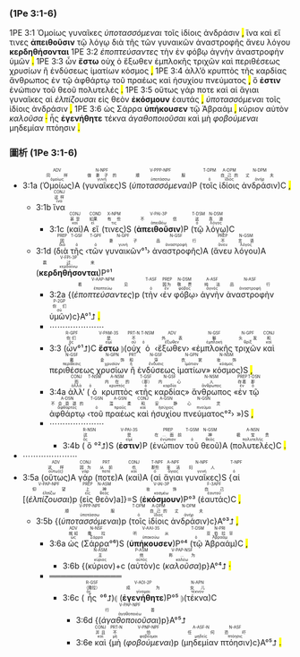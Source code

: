### (1Pe 3:1-6)

1PE 3:1 <span title="ADV&#10;同样&#10;ὁμοίως">Ὁμοίως</span> <span title="N-NPF&#10;做妻子的&#10;γυνή">γυναῖκες</span> <span title="V-PPP-NPF&#10;顺服&#10;ὑποτάσσω"><em>ὑποτασσόμεναι</em></span> <span title="T-DPM&#10;&#10;ὁ">τοῖς</span> <span title="A-DPM&#10;自己的&#10;ἴδιος">ἰδίοις</span> <span title="N-DPM&#10;丈夫&#10;ἀνήρ">ἀνδράσιν</span> <mark class="pm">,</mark> <span title="CONJ&#10;这样&#10;ἵνα">ἵνα</span> <span title="CONJ&#10;&#10;καί">καὶ</span> <span title="COND&#10;如果&#10;εἰ">εἴ</span> <span title="X-NPM&#10;有些&#10;τις">τινες</span> <span title="V-PAI-3P&#10;不信&#10;ἀπειθέω"><strong>ἀπειθοῦσιν</strong></span> <span title="T-DSM&#10;这&#10;ὁ">τῷ</span> <span title="N-DSM&#10;真道&#10;λόγος">λόγῳ</span> <span title="PREP&#10;因&#10;διά">διὰ</span> <span title="T-GSF&#10;&#10;ὁ">τῆς</span> <span title="T-GPF&#10;&#10;ὁ">τῶν</span> <span title="N-GPF&#10;妻子&#10;γυνή">γυναικῶν</span> <span title="N-GSF&#10;品行&#10;ἀναστροφή">ἀναστροφῆς</span> <span title="PREP&#10;不&#10;ἄνευ">ἄνευ</span> <span title="N-GSM&#10;言语&#10;λόγος">λόγου</span> <span title="V-FPI-3P&#10;赢过来&#10;κερδαίνω"><strong>κερδηθήσονται</strong></span> 1PE 3:2 <span title="V-AAP-NPM&#10;看见&#10;ἐποπτεύω"><em>ἐποπτεύσαντες</em></span> <span title="T-ASF&#10;&#10;ὁ">τὴν</span> <span title="PREP&#10;因为&#10;ἐν">ἐν</span> <span title="N-DSM&#10;敬畏&#10;φόβος">φόβῳ</span> <span title="A-ASF&#10;纯洁&#10;ἁγνός">ἁγνὴν</span> <span title="N-ASF&#10;品行&#10;ἀναστροφή">ἀναστροφὴν</span> <span title="P-2GP&#10;你们&#10;σύ">ὑμῶν</span> <mark class="pm">.</mark> 1PE 3:3 <span title="R-GPF&#10;你们&#10;ὅς">ὧν</span> <span title="V-PAM-3S&#10;是&#10;εἰμί"><strong>ἔστω</strong></span> <span title="PRT-N&#10;不&#10;οὐ">οὐχ</span> <span title="T-NSM&#10;&#10;ὁ">ὁ</span> <span title="ADV&#10;外表&#10;ἔξωθεν">ἔξωθεν</span> <span title="N-GSF&#10;鬈&#10;ἐμπλοκή">ἐμπλοκῆς</span> <span title="N-GPF&#10;头发&#10;θρίξ">τριχῶν</span> <span title="CONJ&#10;和&#10;καί">καὶ</span> <span title="N-GSF&#10;戴&#10;περίθεσις">περιθέσεως</span> <span title="N-GPN&#10;金饰&#10;χρυσίον">χρυσίων</span> <span title="PRT&#10;和&#10;ἤ">ἢ</span> <span title="N-GSF&#10;穿&#10;ἔνδυσις">ἐνδύσεως</span> <span title="N-GPN&#10;衣裳&#10;ἱμάτιον">ἱματίων</span> <span title="N-NSM&#10;妆饰&#10;κόσμος">κόσμος</span> <mark class="pm">,</mark> 1PE 3:4 <span title="CONJ&#10;而&#10;ἀλλά">ἀλλ’</span><span title="T-NSM&#10;&#10;ὁ">ὁ</span> <span title="A-NSM&#10;内在的&#10;κρυπτός">κρυπτὸς</span> <span title="T-GSF&#10;（那）&#10;ὁ">τῆς</span> <span title="N-GSF&#10;内心&#10;καρδία">καρδίας</span> <span title="N-NSM&#10;人&#10;ἄνθρωπος">ἄνθρωπος</span> <span title="PREP&#10;存着&#10;ἐν">ἐν</span> <span title="T-DSN&#10;那&#10;ὁ">τῷ</span> <span title="A-DSN&#10;不会衰退的&#10;ἄφθαρτος">ἀφθάρτῳ</span> <span title="T-GSN&#10;&#10;ὁ">τοῦ</span> <span title="A-GSN&#10;温柔&#10;πραΰς">πραέως</span> <span title="CONJ&#10;和&#10;καί">καὶ</span> <span title="A-GSN&#10;安静&#10;ἡσύχιος">ἡσυχίου</span> <span title="N-GSN&#10;心灵&#10;πνεῦμα">πνεύματος</span> <mark class="pm">,</mark> <span title="R-NSN&#10;这&#10;ὅς">ὅ</span> <span title="V-PAI-3S&#10;是&#10;εἰμί"><strong>ἐστιν</strong></span> <span title="PREP&#10;在...面前&#10;ἐνώπιον">ἐνώπιον</span> <span title="T-GSM&#10;&#10;ὁ">τοῦ</span> <span title="N-GSM&#10;神&#10;θεός">θεοῦ</span> <span title="A-NSN&#10;极宝贵&#10;πολυτελής">πολυτελές</span> <mark class="pm">.</mark> 1PE 3:5 <span title="ADV&#10;这样&#10;οὕτω(ς)">οὕτως</span> <span title="CONJ&#10;因为&#10;γάρ">γάρ</span> <span title="PRT&#10;从前&#10;ποτέ">ποτε</span> <span title="CONJ&#10;也&#10;καί">καὶ</span> <span title="T-NPF&#10;那些&#10;ὁ">αἱ</span> <span title="A-NPF&#10;圣洁&#10;ἅγιος">ἅγιαι</span> <span title="N-NPF&#10;妇人&#10;γυνή">γυναῖκες</span> <span title="T-NPF&#10;&#10;ὁ">αἱ</span> <span title="V-PAP-NPF&#10;仰望&#10;ἐλπίζω"><em>ἐλπίζουσαι</em></span> <span title="PREP&#10;上&#10;εἰς">εἰς</span> <span title="N-ASM&#10;神&#10;θεός">θεὸν</span> <span title="V-IAI-3P&#10;妆饰&#10;κοσμέω"><strong>ἐκόσμουν</strong></span> <span title="F-3APF&#10;自己&#10;ἑαυτοῦ">ἑαυτάς</span> <mark class="pm">,</mark> <span title="V-PPP-NPF&#10;顺服&#10;ὑποτάσσω"><em>ὑποτασσόμεναι</em></span> <span title="T-DPM&#10;&#10;ὁ">τοῖς</span> <span title="A-DPM&#10;自己的&#10;ἴδιος">ἰδίοις</span> <span title="N-DPM&#10;丈夫&#10;ἀνήρ">ἀνδράσιν</span> <mark class="pm">,</mark> 1PE 3:6 <span title="ADV&#10;就如&#10;ὡς">ὡς</span> <span title="N-NSF&#10;撒拉&#10;Σάρρα">Σάρρα</span> <span title="V-AAI-3S&#10;听从&#10;ὑπακούω"><strong>ὑπήκουσεν</strong></span> <span title="T-DSM&#10;&#10;ὁ">τῷ</span> <span title="N-PRI&#10;亚伯拉罕&#10;Ἀβραάμ">Ἀβραάμ</span> <mark class="pm">,</mark> <span title="N-ASM&#10;主&#10;κύριος">κύριον</span> <span title="P-ASM&#10;他&#10;αὐτός">αὐτὸν</span> <span title="V-PAP-NSF&#10;称...为&#10;καλέω"><em>καλοῦσα</em></span> <mark class="pm">·</mark> <span title="R-GSF&#10;（撒拉）&#10;ὅς">ἧς</span> <span title="V-AOI-2P&#10;成为&#10;γίνομαι"><strong>ἐγενήθητε</strong></span> <span title="N-APN&#10;女儿&#10;τέκνον">τέκνα</span> <span title="V-PAP-NPF&#10;行善&#10;ἀγαθοποιέω"><em>ἀγαθοποιοῦσαι</em></span> <span title="CONJ&#10;并且&#10;καί">καὶ</span> <span title="PRT-N&#10;不&#10;μή">μὴ</span> <span title="V-PNP-NPF&#10;怕&#10;φοβέομαι"><em>φοβούμεναι</em></span> <span title="A-ASF-N&#10;任何&#10;μηδείς">μηδεμίαν</span> <span title="N-ASF&#10;恐吓&#10;πτόησις">πτόησιν</span> <mark class="pm">.</mark> 

###  圖析 (1Pe 3:1-6)

- 3:1a (<RUBY><ruby><ruby>Ὁμοίως<rt>ὁμοίως</rt></ruby><rt>同样</rt></ruby><rt>ADV</rt></RUBY>)A (<RUBY><ruby><ruby>γυναῖκες<rt>γυνή</rt></ruby><rt>做妻子的</rt></ruby><rt>N-NPF</rt></RUBY>)S (<RUBY><ruby><ruby><em>ὑποτασσόμεναι</em><rt>ὑποτάσσω</rt></ruby><rt>顺服</rt></ruby><rt>V-PPP-NPF</rt></RUBY>)P (<RUBY><ruby><ruby>τοῖς<rt>ὁ</rt></ruby><rt></rt></ruby><rt>T-DPM</rt></RUBY> <RUBY><ruby><ruby>ἰδίοις<rt>ἴδιος</rt></ruby><rt>自己的</rt></ruby><rt>A-DPM</rt></RUBY> <RUBY><ruby><ruby>ἀνδράσιν<rt>ἀνήρ</rt></ruby><rt>丈夫</rt></ruby><rt>N-DPM</rt></RUBY>)C <mark class="pm">,</mark>
	- 3:1b <RUBY><ruby><ruby>ἵνα<rt>ἵνα</rt></ruby><rt>这样</rt></ruby><rt>CONJ</rt></RUBY> 
		- 3:1c (<RUBY><ruby><ruby>καὶ<rt>καί</rt></ruby><rt>甚至</rt></ruby><rt>CONJ</rt></RUBY>)A <RUBY><ruby><ruby>εἴ<rt>εἰ</rt></ruby><rt>如果</rt></ruby><rt>COND</rt></RUBY> (<RUBY><ruby><ruby>τινες<rt>τις</rt></ruby><rt>有些</rt></ruby><rt>X-NPM</rt></RUBY>)S (<RUBY><ruby><ruby><strong>ἀπειθοῦσιν</strong><rt>ἀπειθέω</rt></ruby><rt>不信</rt></ruby><rt>V-PAI-3P</rt></RUBY>)P (<RUBY><ruby><ruby>τῷ<rt>ὁ</rt></ruby><rt>这</rt></ruby><rt>T-DSM</rt></RUBY> <RUBY><ruby><ruby>λόγῳ<rt>λόγος</rt></ruby><rt>真道</rt></ruby><rt>N-DSM</rt></RUBY>)C 
	- 3:1d (<RUBY><ruby><ruby>διὰ<rt>διά</rt></ruby><rt>因</rt></ruby><rt>PREP</rt></RUBY> <RUBY><ruby><ruby>τῆς<rt>ὁ</rt></ruby><rt></rt></ruby><rt>T-GSF</rt></RUBY> ‹<RUBY><ruby><ruby>τῶν<rt>ὁ</rt></ruby><rt></rt></ruby><rt>T-GPF</rt></RUBY> <RUBY><ruby><ruby>γυναικῶν<rt>γυνή</rt></ruby><rt>妻子</rt></ruby><rt>N-GPF</rt></RUBY>°¹› <RUBY><ruby><ruby>ἀναστροφῆς<rt>ἀναστροφή</rt></ruby><rt>品行</rt></ruby><rt>N-GSF</rt></RUBY>)A (<RUBY><ruby><ruby>ἄνευ<rt>ἄνευ</rt></ruby><rt>不</rt></ruby><rt>PREP</rt></RUBY> <RUBY><ruby><ruby>λόγου<rt>λόγος</rt></ruby><rt>言语</rt></ruby><rt>N-GSM</rt></RUBY>)A (<RUBY><ruby><ruby><strong>κερδηθήσονται</strong><rt>κερδαίνω</rt></ruby><rt>赢过来</rt></ruby><rt>V-FPI-3P</rt></RUBY>)P°¹ 
		- 3:2a {(<RUBY><ruby><ruby><em>ἐποπτεύσαντες</em><rt>ἐποπτεύω</rt></ruby><rt>看见</rt></ruby><rt>V-AAP-NPM</rt></RUBY>)p (<RUBY><ruby><ruby>τὴν<rt>ὁ</rt></ruby><rt></rt></ruby><rt>T-ASF</rt></RUBY> ‹<RUBY><ruby><ruby>ἐν<rt>ἐν</rt></ruby><rt>因为</rt></ruby><rt>PREP</rt></RUBY> <RUBY><ruby><ruby>φόβῳ<rt>φόβος</rt></ruby><rt>敬畏</rt></ruby><rt>N-DSM</rt></RUBY>› <RUBY><ruby><ruby>ἁγνὴν<rt>ἁγνός</rt></ruby><rt>纯洁</rt></ruby><rt>A-ASF</rt></RUBY> <RUBY><ruby><ruby>ἀναστροφὴν<rt>ἀναστροφή</rt></ruby><rt>品行</rt></ruby><rt>N-ASF</rt></RUBY> <RUBY><ruby><ruby>ὑμῶν<rt>σύ</rt></ruby><rt>你们</rt></ruby><rt>P-2GP</rt></RUBY>)c}A°¹⮥ <mark class="pm">.</mark> 
		- ⋯⋯⋯⋯⋯⋯⋯
		- 3:3 (<RUBY><ruby><ruby>ὧν<rt>ὅς</rt></ruby><rt>你们</rt></ruby><rt>R-GPF</rt></RUBY>°¹⮥)C <RUBY><ruby><ruby><strong>ἔστω</strong><rt>εἰμί</rt></ruby><rt>是</rt></ruby><rt>V-PAM-3S</rt></RUBY> ⦈(<RUBY><ruby><ruby>οὐχ<rt>οὐ</rt></ruby><rt>不</rt></ruby><rt>PRT-N</rt></RUBY> <RUBY><ruby><ruby>ὁ<rt>ὁ</rt></ruby><rt></rt></ruby><rt>T-NSM</rt></RUBY> ‹<RUBY><ruby><ruby>ἔξωθεν<rt>ἔξωθεν</rt></ruby><rt>外表</rt></ruby><rt>ADV</rt></RUBY>› «<RUBY><ruby><ruby>ἐμπλοκῆς<rt>ἐμπλοκή</rt></ruby><rt>鬈</rt></ruby><rt>N-GSF</rt></RUBY> <RUBY><ruby><ruby>τριχῶν<rt>θρίξ</rt></ruby><rt>头发</rt></ruby><rt>N-GPF</rt></RUBY> <RUBY><ruby><ruby>καὶ<rt>καί</rt></ruby><rt>和</rt></ruby><rt>CONJ</rt></RUBY> <RUBY><ruby><ruby>περιθέσεως<rt>περίθεσις</rt></ruby><rt>戴</rt></ruby><rt>N-GSF</rt></RUBY> <RUBY><ruby><ruby>χρυσίων<rt>χρυσίον</rt></ruby><rt>金饰</rt></ruby><rt>N-GPN</rt></RUBY> <RUBY><ruby><ruby>ἢ<rt>ἤ</rt></ruby><rt>和</rt></ruby><rt>PRT</rt></RUBY> <RUBY><ruby><ruby>ἐνδύσεως<rt>ἔνδυσις</rt></ruby><rt>穿</rt></ruby><rt>N-GSF</rt></RUBY> <RUBY><ruby><ruby>ἱματίων<rt>ἱμάτιον</rt></ruby><rt>衣裳</rt></ruby><rt>N-GPN</rt></RUBY>» <RUBY><ruby><ruby>κόσμος<rt>κόσμος</rt></ruby><rt>妆饰</rt></ruby><rt>N-NSM</rt></RUBY>)S <mark class="pm">,</mark> 
		- 3:4a <RUBY><ruby><ruby>ἀλλ’<rt>ἀλλά</rt></ruby><rt>而</rt></ruby><rt>CONJ</rt></RUBY> (<RUBY><ruby><ruby>ὁ<rt>ὁ</rt></ruby><rt></rt></ruby><rt>T-NSM</rt></RUBY> <RUBY><ruby><ruby>κρυπτὸς<rt>κρυπτός</rt></ruby><rt>内在的</rt></ruby><rt>A-NSM</rt></RUBY> «<RUBY><ruby><ruby>τῆς<rt>ὁ</rt></ruby><rt>（那）</rt></ruby><rt>T-GSF</rt></RUBY> <RUBY><ruby><ruby>καρδίας<rt>καρδία</rt></ruby><rt>内心</rt></ruby><rt>N-GSF</rt></RUBY>» <RUBY><ruby><ruby>ἄνθρωπος<rt>ἄνθρωπος</rt></ruby><rt>人</rt></ruby><rt>N-NSM</rt></RUBY> «<RUBY><ruby><ruby>ἐν<rt>ἐν</rt></ruby><rt>存着</rt></ruby><rt>PREP</rt></RUBY> <RUBY><ruby><ruby>τῷ<rt>ὁ</rt></ruby><rt>那</rt></ruby><rt>T-DSN</rt></RUBY> <RUBY><ruby><ruby>ἀφθάρτῳ<rt>ἄφθαρτος</rt></ruby><rt>不会衰退的</rt></ruby><rt>A-DSN</rt></RUBY> ‹<RUBY><ruby><ruby>τοῦ<rt>ὁ</rt></ruby><rt></rt></ruby><rt>T-GSN</rt></RUBY> <RUBY><ruby><ruby>πραέως<rt>πραΰς</rt></ruby><rt>温柔</rt></ruby><rt>A-GSN</rt></RUBY> <RUBY><ruby><ruby>καὶ<rt>καί</rt></ruby><rt>和</rt></ruby><rt>CONJ</rt></RUBY> <RUBY><ruby><ruby>ἡσυχίου<rt>ἡσύχιος</rt></ruby><rt>安静</rt></ruby><rt>A-GSN</rt></RUBY> <RUBY><ruby><ruby>πνεύματος<rt>πνεῦμα</rt></ruby><rt>心灵</rt></ruby><rt>N-GSN</rt></RUBY>°²› »)S <mark class="pm">,</mark> 
		- ⋯⋯⋯⋯⋯⋯⋯
			- 3:4b (<RUBY><ruby><ruby>ὅ<rt>ὅς</rt></ruby><rt>这</rt></ruby><rt>R-NSN</rt></RUBY>°²⮥)S (<RUBY><ruby><ruby><strong>ἐστιν</strong><rt>εἰμί</rt></ruby><rt>是</rt></ruby><rt>V-PAI-3S</rt></RUBY>)P (<RUBY><ruby><ruby>ἐνώπιον<rt>ἐνώπιον</rt></ruby><rt>在...面前</rt></ruby><rt>PREP</rt></RUBY> <RUBY><ruby><ruby>τοῦ<rt>ὁ</rt></ruby><rt></rt></ruby><rt>T-GSM</rt></RUBY> <RUBY><ruby><ruby>θεοῦ<rt>θεός</rt></ruby><rt>神</rt></ruby><rt>N-GSM</rt></RUBY>)A (<RUBY><ruby><ruby>πολυτελές<rt>πολυτελής</rt></ruby><rt>极宝贵</rt></ruby><rt>A-NSN</rt></RUBY>)C <mark class="pm">.</mark> 
- ⋯⋯⋯⋯⋯⋯⋯
- 3:5a (<RUBY><ruby><ruby>οὕτως<rt>οὕτω(ς)</rt></ruby><rt>这样</rt></ruby><rt>ADV</rt></RUBY>)A <RUBY><ruby><ruby>γάρ<rt>γάρ</rt></ruby><rt>因为</rt></ruby><rt>CONJ</rt></RUBY> (<RUBY><ruby><ruby>ποτε<rt>ποτέ</rt></ruby><rt>从前</rt></ruby><rt>PRT</rt></RUBY>)A (<RUBY><ruby><ruby>καὶ<rt>καί</rt></ruby><rt>也</rt></ruby><rt>CONJ</rt></RUBY>)A (<RUBY><ruby><ruby>αἱ<rt>ὁ</rt></ruby><rt>那些</rt></ruby><rt>T-NPF</rt></RUBY> <RUBY><ruby><ruby>ἅγιαι<rt>ἅγιος</rt></ruby><rt>圣洁</rt></ruby><rt>A-NPF</rt></RUBY> <RUBY><ruby><ruby>γυναῖκες<rt>γυνή</rt></ruby><rt>妇人</rt></ruby><rt>N-NPF</rt></RUBY>)S {<RUBY><ruby><ruby>αἱ<rt>ὁ</rt></ruby><rt></rt></ruby><rt>T-NPF</rt></RUBY> [(<RUBY><ruby><ruby><em>ἐλπίζουσαι</em><rt>ἐλπίζω</rt></ruby><rt>仰望</rt></ruby><rt>V-PAP-NPF</rt></RUBY>)p (<RUBY><ruby><ruby>εἰς<rt>εἰς</rt></ruby><rt>上</rt></ruby><rt>PREP</rt></RUBY> <RUBY><ruby><ruby>θεὸν<rt>θεός</rt></ruby><rt>神</rt></ruby><rt>N-ASM</rt></RUBY>)a]}=S (<RUBY><ruby><ruby><strong>ἐκόσμουν</strong><rt>κοσμέω</rt></ruby><rt>妆饰</rt></ruby><rt>V-IAI-3P</rt></RUBY>)P°³ (<RUBY><ruby><ruby>ἑαυτάς<rt>ἑαυτοῦ</rt></ruby><rt>自己</rt></ruby><rt>F-3APF</rt></RUBY>)C <mark class="pm">,</mark> 
	- 3:5b {(<RUBY><ruby><ruby><em>ὑποτασσόμεναι</em><rt>ὑποτάσσω</rt></ruby><rt>顺服</rt></ruby><rt>V-PPP-NPF</rt></RUBY>)p (<RUBY><ruby><ruby>τοῖς<rt>ὁ</rt></ruby><rt></rt></ruby><rt>T-DPM</rt></RUBY> <RUBY><ruby><ruby>ἰδίοις<rt>ἴδιος</rt></ruby><rt>自己的</rt></ruby><rt>A-DPM</rt></RUBY> <RUBY><ruby><ruby>ἀνδράσιν<rt>ἀνήρ</rt></ruby><rt>丈夫</rt></ruby><rt>N-DPM</rt></RUBY>)c}A°³⮥ <mark class="pm">,</mark> 
		- 3:6a <RUBY><ruby><ruby>ὡς<rt>ὡς</rt></ruby><rt>就如</rt></ruby><rt>ADV</rt></RUBY> (<RUBY><ruby><ruby>Σάρρα<rt>Σάρρα</rt></ruby><rt>撒拉</rt></ruby><rt>N-NSF</rt></RUBY>°⁶)S (<RUBY><ruby><ruby><strong>ὑπήκουσεν</strong><rt>ὑπακούω</rt></ruby><rt>听从</rt></ruby><rt>V-AAI-3S</rt></RUBY>)P°⁴ (<RUBY><ruby><ruby>τῷ<rt>ὁ</rt></ruby><rt></rt></ruby><rt>T-DSM</rt></RUBY> <RUBY><ruby><ruby>Ἀβραάμ<rt>Ἀβραάμ</rt></ruby><rt>亚伯拉罕</rt></ruby><rt>N-PRI</rt></RUBY>)C <mark class="pm">,</mark> 
			- 3:6b {(<RUBY><ruby><ruby>κύριον<rt>κύριος</rt></ruby><rt>主</rt></ruby><rt>N-ASM</rt></RUBY>)+c (<RUBY><ruby><ruby>αὐτὸν<rt>αὐτός</rt></ruby><rt>他</rt></ruby><rt>P-ASM</rt></RUBY>)c (<RUBY><ruby><ruby><em>καλοῦσα</em><rt>καλέω</rt></ruby><rt>称...为</rt></ruby><rt>V-PAP-NSF</rt></RUBY>)p}A°⁴⮥ <mark class="pm">·</mark> 
		- ═════════════
			- 3:6c (<RUBY><ruby><ruby>ἧς<rt>ὅς</rt></ruby><rt>（撒拉）</rt></ruby><rt>R-GSF</rt></RUBY>°⁶⮥)⦇ (<RUBY><ruby><ruby><strong>ἐγενήθητε</strong><rt>γίνομαι</rt></ruby><rt>成为</rt></ruby><rt>V-AOI-2P</rt></RUBY>)P°⁵ ⦈(<RUBY><ruby><ruby>τέκνα<rt>τέκνον</rt></ruby><rt>女儿</rt></ruby><rt>N-APN</rt></RUBY>)C
				- 3:6d {(<RUBY><ruby><ruby><em>ἀγαθοποιοῦσαι</em><rt>ἀγαθοποιέω</rt></ruby><rt>行善</rt></ruby><rt>V-PAP-NPF</rt></RUBY>)p}A°⁵⮥
				- 3:6e <RUBY><ruby><ruby>καὶ<rt>καί</rt></ruby><rt>并且</rt></ruby><rt>CONJ</rt></RUBY> {<RUBY><ruby><ruby>μὴ<rt>μή</rt></ruby><rt>不</rt></ruby><rt>PRT-N</rt></RUBY> (<RUBY><ruby><ruby><em>φοβούμεναι</em><rt>φοβέομαι</rt></ruby><rt>怕</rt></ruby><rt>V-PNP-NPF</rt></RUBY>)p (<RUBY><ruby><ruby>μηδεμίαν<rt>μηδείς</rt></ruby><rt>任何</rt></ruby><rt>A-ASF-N</rt></RUBY> <RUBY><ruby><ruby>πτόησιν<rt>πτόησις</rt></ruby><rt>恐吓</rt></ruby><rt>N-ASF</rt></RUBY>)c}A°⁵⮥ <mark class="pm">.</mark> 